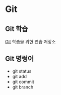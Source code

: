 # Git
## Git 학습
[Git](https://git-scm.com/ "git download") 학습을 위한 연습 저장소

## Git 명렁어
* git status
* git add
* git commit
* git branch
